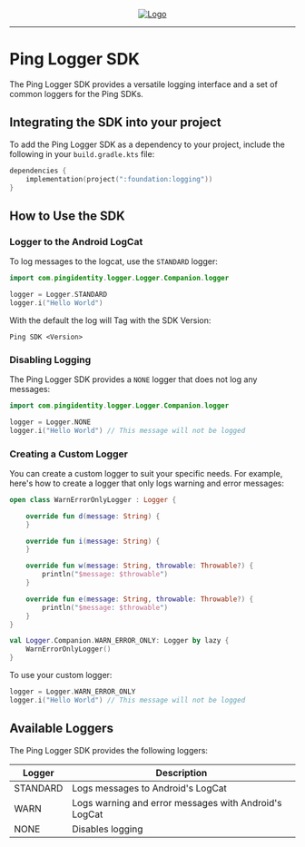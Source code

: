 <p align="center">
  <a href="https://github.com/ForgeRock/ping-android-sdk">
    <img src="https://www.pingidentity.com/content/dam/picr/nav/Ping-Logo-2.svg" alt="Logo">
  </a>
  <hr/>
</p>

# Ping Logger SDK

The Ping Logger SDK provides a versatile logging interface and a set of common loggers for the Ping
SDKs.

## Integrating the SDK into your project

To add the Ping Logger SDK as a dependency to your project, include the following in
your `build.gradle.kts` file:

```kotlin
dependencies {
    implementation(project(":foundation:logging"))
}
```

## How to Use the SDK

### Logger to the Android LogCat

To log messages to the logcat, use the `STANDARD` logger:

```kotlin
import com.pingidentity.logger.Logger.Companion.logger

logger = Logger.STANDARD
logger.i("Hello World")
```

With the default the log will Tag with the SDK Version:
```
Ping SDK <Version>
```

### Disabling Logging

The Ping Logger SDK provides a `NONE` logger that does not log any messages:

```kotlin
import com.pingidentity.logger.Logger.Companion.logger

logger = Logger.NONE
logger.i("Hello World") // This message will not be logged
```

### Creating a Custom Logger

You can create a custom logger to suit your specific needs. For example, here's how to create a
logger that only logs
warning and error messages:

```kotlin
open class WarnErrorOnlyLogger : Logger {

    override fun d(message: String) {
    }

    override fun i(message: String) {
    }

    override fun w(message: String, throwable: Throwable?) {
        println("$message: $throwable")
    }

    override fun e(message: String, throwable: Throwable?) {
        println("$message: $throwable")
    }
}

val Logger.Companion.WARN_ERROR_ONLY: Logger by lazy {
    WarnErrorOnlyLogger()
}
```

To use your custom logger:

```kotlin
logger = Logger.WARN_ERROR_ONLY
logger.i("Hello World") // This message will not be logged
```

## Available Loggers

The Ping Logger SDK provides the following loggers:

| Logger   | Description                                           |
|----------|-------------------------------------------------------|
| STANDARD | Logs messages to Android's LogCat                     |
| WARN     | Logs warning and error messages with Android's LogCat |
| NONE     | Disables logging                                      |
